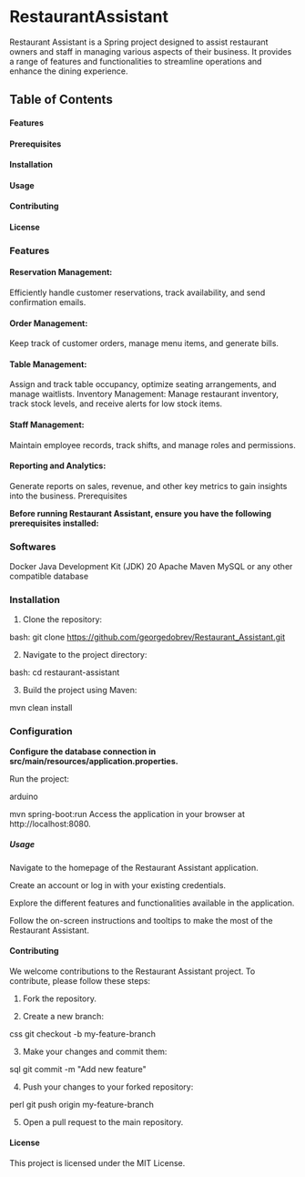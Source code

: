 # RestaurantAssistant

Restaurant Assistant is a Spring
project designed to assist restaurant owners and staff in managing
various aspects of their business. It provides a range of features and functionalities
to streamline operations and enhance the dining experience.

## Table of Contents
#### Features
#### Prerequisites
#### Installation
#### Usage
#### Contributing
#### License

### Features

#### Reservation Management:
Efficiently handle customer reservations, track availability, and send confirmation emails.
#### Order Management:
Keep track of customer orders, manage menu items, and generate bills.
#### Table Management:
Assign and track table occupancy, optimize seating arrangements, and manage waitlists.
Inventory Management:
Manage restaurant inventory, track stock levels, and receive alerts for low stock items.
#### Staff Management:
Maintain employee records, track shifts, and manage roles and permissions.
#### Reporting and Analytics:
Generate reports on sales, revenue, and other key metrics to gain insights into the business.
Prerequisites

**Before running Restaurant Assistant, ensure you have the following prerequisites installed:**

### Softwares

Docker
Java Development Kit (JDK) 20
Apache Maven
MySQL or any other compatible database

### Installation

1. Clone the repository:

bash: git clone https://github.com/georgedobrev/Restaurant_Assistant.git

2. Navigate to the project directory:

bash: cd restaurant-assistant

3. Build the project using Maven:

mvn clean install

### Configuration
**Configure the database connection in src/main/resources/application.properties.**

Run the project:

arduino

mvn spring-boot:run
Access the application in your browser at http://localhost:8080.

##### Usage
Navigate to the homepage of the Restaurant Assistant application.

Create an account or log in with your existing credentials.

Explore the different features and functionalities available in the application.

Follow the on-screen instructions and tooltips to make the most of the Restaurant Assistant.

#### Contributing
We welcome contributions to the Restaurant Assistant project. To contribute, please follow these steps:

1. Fork the repository.

2. Create a new branch:

css git checkout -b my-feature-branch

3. Make your changes and commit them:

sql git commit -m "Add new feature"

4. Push your changes to your forked repository:

perl git push origin my-feature-branch

5. Open a pull request to the main repository.

#### License
This project is licensed under the MIT License.
  
